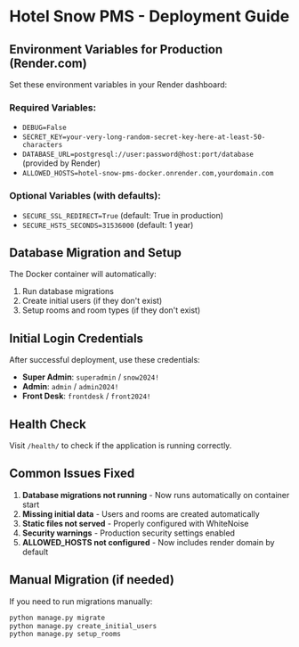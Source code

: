 # Hotel Snow PMS - Deployment Guide

## Environment Variables for Production (Render.com)

Set these environment variables in your Render dashboard:

### Required Variables:
- `DEBUG=False`
- `SECRET_KEY=your-very-long-random-secret-key-here-at-least-50-characters`
- `DATABASE_URL=postgresql://user:password@host:port/database` (provided by Render)
- `ALLOWED_HOSTS=hotel-snow-pms-docker.onrender.com,yourdomain.com`

### Optional Variables (with defaults):
- `SECURE_SSL_REDIRECT=True` (default: True in production)
- `SECURE_HSTS_SECONDS=31536000` (default: 1 year)

## Database Migration and Setup

The Docker container will automatically:
1. Run database migrations
2. Create initial users (if they don't exist)
3. Setup rooms and room types (if they don't exist)

## Initial Login Credentials

After successful deployment, use these credentials:
- **Super Admin**: `superadmin` / `snow2024!`
- **Admin**: `admin` / `admin2024!`
- **Front Desk**: `frontdesk` / `front2024!`

## Health Check

Visit `/health/` to check if the application is running correctly.

## Common Issues Fixed

1. **Database migrations not running** - Now runs automatically on container start
2. **Missing initial data** - Users and rooms are created automatically
3. **Static files not served** - Properly configured with WhiteNoise
4. **Security warnings** - Production security settings enabled
5. **ALLOWED_HOSTS not configured** - Now includes render domain by default

## Manual Migration (if needed)

If you need to run migrations manually:
```bash
python manage.py migrate
python manage.py create_initial_users
python manage.py setup_rooms
```
